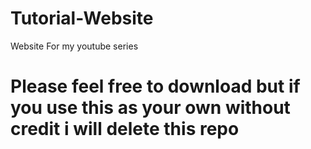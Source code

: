 Tutorial-Website
================

Website For my youtube series

Please feel free to download but if you use this as your own without credit i will delete this repo
====================================================================================================